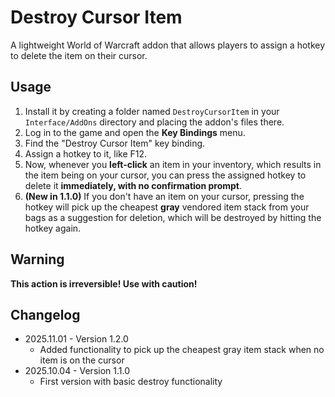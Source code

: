 # Destroy Cursor Item

A lightweight World of Warcraft addon that allows players to assign a hotkey to delete the item on their cursor.

## Usage

1. Install it by creating a folder named `DestroyCursorItem` in your 
   `Interface/AddOns` directory and placing the addon's files there.
1. Log in to the game and open the **Key Bindings** menu.
1. Find the "Destroy Cursor Item" key binding.
1. Assign a hotkey to it, like F12.
1. Now, whenever you **left-click** an item in your inventory, which results in
   the item being on your cursor, you can press the assigned hotkey to delete
   it **immediately, with no confirmation prompt**.
1. **(New in 1.1.0)** If you don't have an item on your cursor, pressing the
   hotkey will pick up the cheapest **gray** vendored item stack from your bags
   as a suggestion for deletion, which will be destroyed by hitting the hotkey
   again.

## Warning

**This action is irreversible! Use with caution!**

## Changelog

* 2025.11.01 - Version 1.2.0
  * Added functionality to pick up the cheapest gray item stack when no item is
    on the cursor
* 2025.10.04 - Version 1.1.0
  * First version with basic destroy functionality